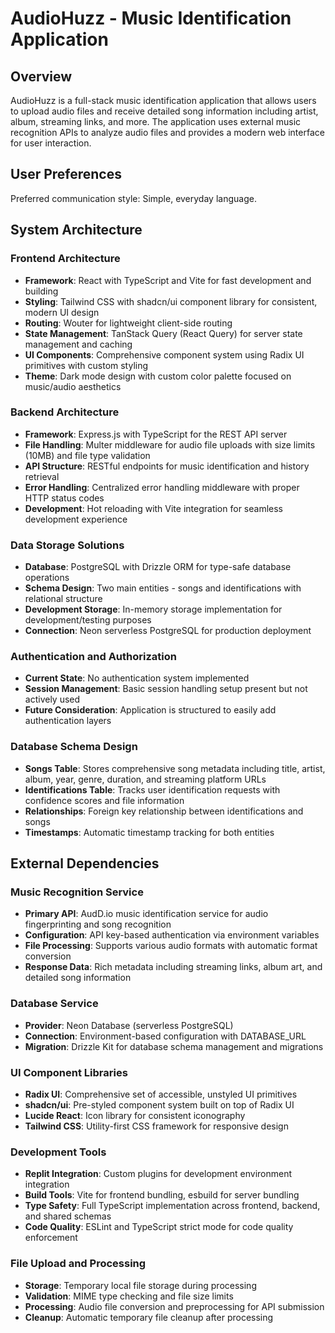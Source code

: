 # AudioHuzz - Music Identification Application

## Overview

AudioHuzz is a full-stack music identification application that allows users to upload audio files and receive detailed song information including artist, album, streaming links, and more. The application uses external music recognition APIs to analyze audio files and provides a modern web interface for user interaction.

## User Preferences

Preferred communication style: Simple, everyday language.

## System Architecture

### Frontend Architecture
- **Framework**: React with TypeScript and Vite for fast development and building
- **Styling**: Tailwind CSS with shadcn/ui component library for consistent, modern UI design
- **Routing**: Wouter for lightweight client-side routing
- **State Management**: TanStack Query (React Query) for server state management and caching
- **UI Components**: Comprehensive component system using Radix UI primitives with custom styling
- **Theme**: Dark mode design with custom color palette focused on music/audio aesthetics

### Backend Architecture
- **Framework**: Express.js with TypeScript for the REST API server
- **File Handling**: Multer middleware for audio file uploads with size limits (10MB) and file type validation
- **API Structure**: RESTful endpoints for music identification and history retrieval
- **Error Handling**: Centralized error handling middleware with proper HTTP status codes
- **Development**: Hot reloading with Vite integration for seamless development experience

### Data Storage Solutions
- **Database**: PostgreSQL with Drizzle ORM for type-safe database operations
- **Schema Design**: Two main entities - songs and identifications with relational structure
- **Development Storage**: In-memory storage implementation for development/testing purposes
- **Connection**: Neon serverless PostgreSQL for production deployment

### Authentication and Authorization
- **Current State**: No authentication system implemented
- **Session Management**: Basic session handling setup present but not actively used
- **Future Consideration**: Application is structured to easily add authentication layers

### Database Schema Design
- **Songs Table**: Stores comprehensive song metadata including title, artist, album, year, genre, duration, and streaming platform URLs
- **Identifications Table**: Tracks user identification requests with confidence scores and file information
- **Relationships**: Foreign key relationship between identifications and songs
- **Timestamps**: Automatic timestamp tracking for both entities

## External Dependencies

### Music Recognition Service
- **Primary API**: AudD.io music identification service for audio fingerprinting and song recognition
- **Configuration**: API key-based authentication via environment variables
- **File Processing**: Supports various audio formats with automatic format conversion
- **Response Data**: Rich metadata including streaming links, album art, and detailed song information

### Database Service
- **Provider**: Neon Database (serverless PostgreSQL)
- **Connection**: Environment-based configuration with DATABASE_URL
- **Migration**: Drizzle Kit for database schema management and migrations

### UI Component Libraries
- **Radix UI**: Comprehensive set of accessible, unstyled UI primitives
- **shadcn/ui**: Pre-styled component system built on top of Radix UI
- **Lucide React**: Icon library for consistent iconography
- **Tailwind CSS**: Utility-first CSS framework for responsive design

### Development Tools
- **Replit Integration**: Custom plugins for development environment integration
- **Build Tools**: Vite for frontend bundling, esbuild for server bundling
- **Type Safety**: Full TypeScript implementation across frontend, backend, and shared schemas
- **Code Quality**: ESLint and TypeScript strict mode for code quality enforcement

### File Upload and Processing
- **Storage**: Temporary local file storage during processing
- **Validation**: MIME type checking and file size limits
- **Processing**: Audio file conversion and preprocessing for API submission
- **Cleanup**: Automatic temporary file cleanup after processing